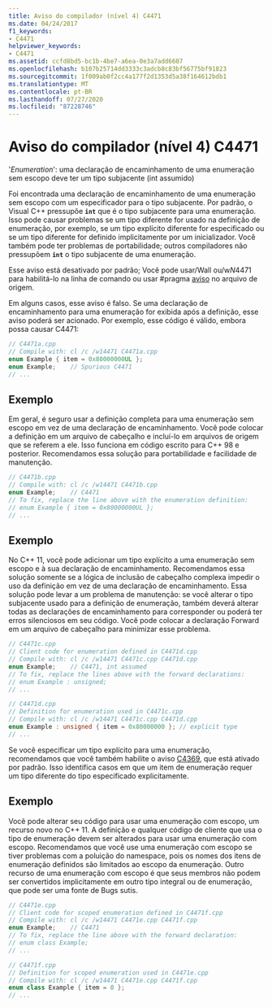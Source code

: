 ```yaml
---
title: Aviso do compilador (nível 4) C4471
ms.date: 04/24/2017
f1_keywords:
- C4471
helpviewer_keywords:
- C4471
ms.assetid: ccfd8bd5-bc1b-4be7-a6ea-0e3a7add6607
ms.openlocfilehash: b107b25714dd3333c3adcb8c83bf56775bf91823
ms.sourcegitcommit: 1f009ab0f2cc4a177f2d1353d5a38f164612bdb1
ms.translationtype: MT
ms.contentlocale: pt-BR
ms.lasthandoff: 07/27/2020
ms.locfileid: "87228746"
---
```

# <a name="compiler-warning-level-4-c4471"></a>Aviso do compilador (nível 4) C4471

'*Enumeration*': uma declaração de encaminhamento de uma enumeração sem escopo deve ter um tipo subjacente (int assumido)

Foi encontrada uma declaração de encaminhamento de uma enumeração sem escopo com um especificador para o tipo subjacente. Por padrão, o Visual C++ pressupõe **`int`** que é o tipo subjacente para uma enumeração. Isso pode causar problemas se um tipo diferente for usado na definição de enumeração, por exemplo, se um tipo explícito diferente for especificado ou se um tipo diferente for definido implicitamente por um inicializador. Você também pode ter problemas de portabilidade; outros compiladores não pressupõem **`int`** o tipo subjacente de uma enumeração.

Esse aviso está desativado por padrão; Você pode usar/Wall ou/w*N*4471 para habilitá-lo na linha de comando ou usar #pragma [aviso](../../preprocessor/warning.md) no arquivo de origem.

Em alguns casos, esse aviso é falso. Se uma declaração de encaminhamento para uma enumeração for exibida após a definição, esse aviso poderá ser acionado. Por exemplo, esse código é válido, embora possa causar C4471:

```cpp
// C4471a.cpp
// Compile with: cl /c /w14471 C4471a.cpp
enum Example { item = 0x80000000UL };
enum Example;    // Spurious C4471
// ...
```

## <a name="example"></a>Exemplo

Em geral, é seguro usar a definição completa para uma enumeração sem escopo em vez de uma declaração de encaminhamento. Você pode colocar a definição em um arquivo de cabeçalho e incluí-lo em arquivos de origem que se referem a ele. Isso funciona em código escrito para C++ 98 e posterior. Recomendamos essa solução para portabilidade e facilidade de manutenção.

```cpp
// C4471b.cpp
// Compile with: cl /c /w14471 C4471b.cpp
enum Example;    // C4471
// To fix, replace the line above with the enumeration definition:
// enum Example { item = 0x80000000UL };
// ...
```

## <a name="example"></a>Exemplo

No C++ 11, você pode adicionar um tipo explícito a uma enumeração sem escopo e à sua declaração de encaminhamento. Recomendamos essa solução somente se a lógica de inclusão de cabeçalho complexa impedir o uso da definição em vez de uma declaração de encaminhamento. Essa solução pode levar a um problema de manutenção: se você alterar o tipo subjacente usado para a definição de enumeração, também deverá alterar todas as declarações de encaminhamento para corresponder ou poderá ter erros silenciosos em seu código. Você pode colocar a declaração Forward em um arquivo de cabeçalho para minimizar esse problema.

```cpp
// C4471c.cpp
// Client code for enumeration defined in C4471d.cpp
// Compile with: cl /c /w14471 C4471c.cpp C4471d.cpp
enum Example;    // C4471, int assumed
// To fix, replace the lines above with the forward declarations:
// enum Example : unsigned;
// ...
```

```cpp
// C4471d.cpp
// Definition for enumeration used in C4471c.cpp
// Compile with: cl /c /w14471 C4471c.cpp C4471d.cpp
enum Example : unsigned { item = 0x80000000 }; // explicit type
// ...
```

Se você especificar um tipo explícito para uma enumeração, recomendamos que você também habilite o aviso [C4369](compiler-warning-level-1-C4369.md), que está ativado por padrão. Isso identifica casos em que um item de enumeração requer um tipo diferente do tipo especificado explicitamente.

## <a name="example"></a>Exemplo

Você pode alterar seu código para usar uma enumeração com escopo, um recurso novo no C++ 11. A definição e qualquer código de cliente que usa o tipo de enumeração devem ser alterados para usar uma enumeração com escopo. Recomendamos que você use uma enumeração com escopo se tiver problemas com a poluição do namespace, pois os nomes dos itens de enumeração definidos são limitados ao escopo da enumeração. Outro recurso de uma enumeração com escopo é que seus membros não podem ser convertidos implicitamente em outro tipo integral ou de enumeração, que pode ser uma fonte de Bugs sutis.

```cpp
// C4471e.cpp
// Client code for scoped enumeration defined in C4471f.cpp
// Compile with: cl /c /w14471 C4471e.cpp C4471f.cpp
enum Example;    // C4471
// To fix, replace the line above with the forward declaration:
// enum class Example;
// ...
```

```cpp
// C4471f.cpp
// Definition for scoped enumeration used in C4471e.cpp
// Compile with: cl /c /w14471 C4471e.cpp C4471f.cpp
enum class Example { item = 0 };
// ...
```
